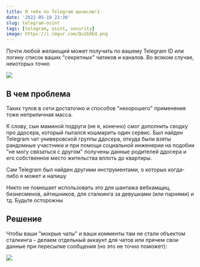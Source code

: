 ```yaml
---
title: Я тебя по Telegram вычислю!1
date: '2022-05-19 23:30'
slug: telegram-osint
tags: [telegram, osint, security]
image: https://i.imgur.com/Qu1bXEd.png
---
```


Почти любой желающий может получить по вашему Telegram ID или логину список ваших "секретных" чатиков и каналов. Во всяком случае, некоторых точно

![](https://i.imgur.com/iCnB1eg.png)

<!--truncate-->

## В чем проблема
Таких тулов в сети достаточно и способов "нехорошего" применения тоже неприличная масса.

К слову, сын маминой подруги (не я, конечно) смог дополнить сводку про ддосера, который пытался кошмарить один сервис. Был найден Telegram чат универовской группы ддосера, откуда были взяты рандомные участники и при помощи социальной инженерии на подобии  "не могу связаться с другом" получены данные родителей ддосера и его собственное место жительства вплоть до квартиры.

Сам Telegram был найден другими инструментами, о которых когда-либо я может и напишу

Никто не помешает использовать это для шантажа вебкамщиц, бизнесменов, айтишников, для сталкинга за девушками (или парнями) и тд. Будьте осторожны

## Решение
Чтобы ваши "мокрые чаты" и ваши комменты там не стали объектом сталкинга – делаем отдельный аккаунт для чатов или прячем свои данные при пересылке сообщения (но это не точно поможет):

![](https://i.imgur.com/nHXUHR1.png)
